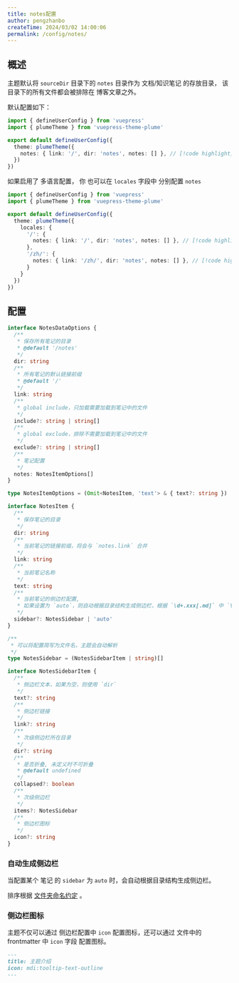 ```yaml
---
title: notes配置
author: pengzhanbo
createTime: 2024/03/02 14:00:06
permalink: /config/notes/
---
```


## 概述

主题默认将 `sourceDir` 目录下的 `notes` 目录作为 文档/知识笔记 的存放目录，
该目录下的所有文件都会被排除在 博客文章之外。

默认配置如下：

```ts
import { defineUserConfig } from 'vuepress'
import { plumeTheme } from 'vuepress-theme-plume'

export default defineUserConfig({
  theme: plumeTheme({
    notes: { link: '/', dir: 'notes', notes: [] }, // [!code highlight]
  })
})
```

如果启用了 多语言配置， 你 也可以在 `locales` 字段中 分别配置 `notes`

```ts
import { defineUserConfig } from 'vuepress'
import { plumeTheme } from 'vuepress-theme-plume'

export default defineUserConfig({
  theme: plumeTheme({
    locales: {
      '/': {
        notes: { link: '/', dir: 'notes', notes: [] }, // [!code highlight]
      },
      '/zh/': {
        notes: { link: '/zh/', dir: 'notes', notes: [] }, // [!code highlight]
      }
    }
  })
})
```

## 配置

```ts
interface NotesDataOptions {
  /**
   * 保存所有笔记的目录
   * @default '/notes'
   */
  dir: string
  /**
   * 所有笔记的默认链接前缀
   * @default '/'
   */
  link: string
  /**
   * global include，只加载需要加载到笔记中的文件
   */
  include?: string | string[]
  /**
   * global exclude，排除不需要加载到笔记中的文件
   */
  exclude?: string | string[]
  /**
   * 笔记配置
   */
  notes: NotesItemOptions[]
}

type NotesItemOptions = (Omit<NotesItem, 'text'> & { text?: string })

interface NotesItem {
  /**
   * 保存笔记的目录
   */
  dir: string
  /**
   * 当前笔记的链接前缀，将会与 `notes.link` 合并
   */
  link: string
  /**
   * 当前笔记名称
   */
  text: string
  /**
   * 当前笔记的侧边栏配置,
   * 如果设置为 `auto`，则自动根据目录结构生成侧边栏，根据 `\d+.xxx[.md]` 中 `\d+` 进行排序
   */
  sidebar?: NotesSidebar | 'auto'
}

/**
 * 可以将配置简写为文件名，主题会自动解析
 */
type NotesSidebar = (NotesSidebarItem | string)[]

interface NotesSidebarItem {
  /**
   * 侧边栏文本，如果为空，则使用 `dir`
   */
  text?: string
  /**
   * 侧边栏链接
   */
  link?: string
  /**
   * 次级侧边栏所在目录
   */
  dir?: string
  /**
   * 是否折叠, 未定义时不可折叠
   * @default undefined
   */
  collapsed?: boolean
  /**
   * 次级侧边栏
   */
  items?: NotesSidebar
  /**
   * 侧边栏图标
   */
  icon?: string
}
```

### 自动生成侧边栏

当配置某个 笔记 的 `sidebar` 为 `auto` 时，会自动根据目录结构生成侧边栏。

排序根据 [文件夹命名约定](/guide/write/#文件夹命名约定) 。

### 侧边栏图标

主题不仅可以通过 侧边栏配置中 `icon` 配置图标，还可以通过 文件中的 frontmatter 中 `icon` 字段 配置图标。

```md
---
title: 主题介绍
icon: mdi:tooltip-text-outline
---
```
